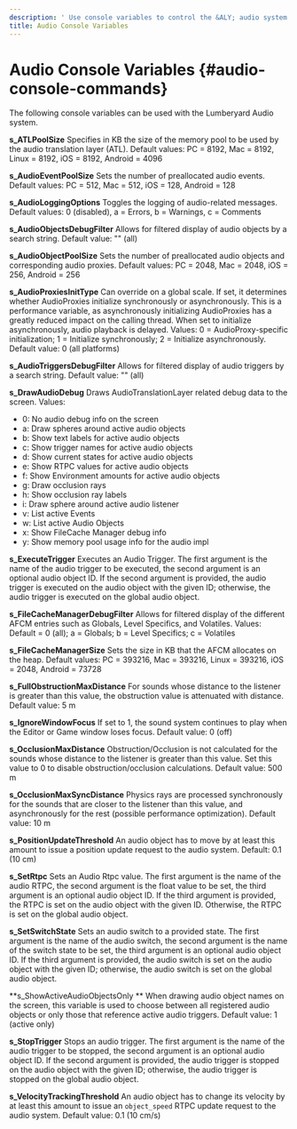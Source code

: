 ```yaml
---
description: ' Use console variables to control the &ALY; audio system. '
title: Audio Console Variables
---
```

# Audio Console Variables {#audio-console-commands}

The following console variables can be used with the Lumberyard Audio system\.

**s\_ATLPoolSize**
Specifies in KB the size of the memory pool to be used by the audio translation layer \(ATL\)\.
Default values: PC = 8192, Mac = 8192, Linux = 8192, iOS = 8192, Android = 4096

**s\_AudioEventPoolSize**
Sets the number of preallocated audio events\.
Default values: PC = 512, Mac = 512, iOS = 128, Android = 128

**s\_AudioLoggingOptions**
Toggles the logging of audio\-related messages\.
Default values: 0 \(disabled\), a = Errors, b = Warnings, c = Comments

**s\_AudioObjectsDebugFilter**
Allows for filtered display of audio objects by a search string\.
Default value: "" \(all\)

**s\_AudioObjectPoolSize**
Sets the number of preallocated audio objects and corresponding audio proxies\.
Default values: PC = 2048, Mac = 2048, iOS = 256, Android = 256

**s\_AudioProxiesInitType**
Can override on a global scale\. If set, it determines whether AudioProxies initialize synchronously or asynchronously\. This is a performance variable, as asynchronously initializing AudioProxies has a greatly reduced impact on the calling thread\. When set to initialize asynchronously, audio playback is delayed\.
Values: 0 = AudioProxy\-specific initialization; 1 = Initialize synchronously; 2 = Initialize asynchronously\.
Default value: 0 \(all platforms\)

**s\_AudioTriggersDebugFilter**
Allows for filtered display of audio triggers by a search string\.
Default value: "" \(all\)

**s\_DrawAudioDebug**
Draws AudioTranslationLayer related debug data to the screen\.
Values:
+ 0: No audio debug info on the screen
+ a: Draw spheres around active audio objects
+ b: Show text labels for active audio objects
+ c: Show trigger names for active audio objects
+ d: Show current states for active audio objects
+ e: Show RTPC values for active audio objects
+ f: Show Environment amounts for active audio objects
+ g: Draw occlusion rays
+ h: Show occlusion ray labels
+ i: Draw sphere around active audio listener
+ v: List active Events
+ w: List active Audio Objects
+ x: Show FileCache Manager debug info
+ y: Show memory pool usage info for the audio impl

**s\_ExecuteTrigger**
Executes an Audio Trigger\. The first argument is the name of the audio trigger to be executed, the second argument is an optional audio object ID\. If the second argument is provided, the audio trigger is executed on the audio object with the given ID; otherwise, the audio trigger is executed on the global audio object\.

**s\_FileCacheManagerDebugFilter**
Allows for filtered display of the different AFCM entries such as Globals, Level Specifics, and Volatiles\.
Values: Default = 0 \(all\); a = Globals; b = Level Specifics; c = Volatiles

**s\_FileCacheManagerSize**
Sets the size in KB that the AFCM allocates on the heap\.
Default values: PC = 393216, Mac = 393216, Linux = 393216, iOS = 2048, Android = 73728

**s\_FullObstructionMaxDistance**
For sounds whose distance to the listener is greater than this value, the obstruction value is attenuated with distance\.
Default value: 5 m

**s\_IgnoreWindowFocus**
If set to 1, the sound system continues to play when the Editor or Game window loses focus\.
Default value: 0 \(off\)

**s\_OcclusionMaxDistance**
Obstruction/Occlusion is not calculated for the sounds whose distance to the listener is greater than this value\. Set this value to 0 to disable obstruction/occlusion calculations\.
Default value: 500 m

**s\_OcclusionMaxSyncDistance**
Physics rays are processed synchronously for the sounds that are closer to the listener than this value, and asynchronously for the rest \(possible performance optimization\)\.
Default value: 10 m

**s\_PositionUpdateThreshold**
An audio object has to move by at least this amount to issue a position update request to the audio system\.
Default: 0\.1 \(10 cm\)

**s\_SetRtpc**
Sets an Audio Rtpc value\. The first argument is the name of the audio RTPC, the second argument is the float value to be set, the third argument is an optional audio object ID\. If the third argument is provided, the RTPC is set on the audio object with the given ID\. Otherwise, the RTPC is set on the global audio object\.

**s\_SetSwitchState**
Sets an audio switch to a provided state\. The first argument is the name of the audio switch, the second argument is the name of the switch state to be set, the third argument is an optional audio object ID\. If the third argument is provided, the audio switch is set on the audio object with the given ID; otherwise, the audio switch is set on the global audio object\.

**s\_ShowActiveAudioObjectsOnly **
When drawing audio object names on the screen, this variable is used to choose between all registered audio objects or only those that reference active audio triggers\.
Default value: 1 \(active only\)

**s\_StopTrigger**
Stops an audio trigger\. The first argument is the name of the audio trigger to be stopped, the second argument is an optional audio object ID\. If the second argument is provided, the audio trigger is stopped on the audio object with the given ID; otherwise, the audio trigger is stopped on the global audio object\.

**s\_VelocityTrackingThreshold**
An audio object has to change its velocity by at least this amount to issue an `object_speed` RTPC update request to the audio system\.
Default value: 0\.1 \(10 cm/s\)
